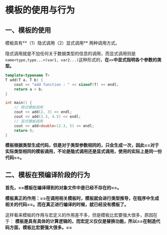 # 模板的使用与行为

## 一、模板的使用

模板具有**（1）隐式调用（2）显式调用** 两种调用方式。

隐式调用就是不加任何关于数据类型的信息的调用，而显式调用则是`name<type,type...>(var1, var2...)`这种形式的，**在`<>`中显式指明各个参数的类型。**

``` c++
template<typename T>
T add(T a, T b) {
    cout << "add function : " << sizeof(T) << endl; 
    return a + b;
}

int main() {
    // 隐式模板调用
    cout << add(2, 3) << endl;
    cout << add(2.3, 4.5) << endl;
    // 显式模板调用
    cout << add<double>(2.3, 5) << endl;
    return 0;
}
```

**模板根据类型生成代码，但是对于类型参数相同的，只会生成一次，因此==对于实际类型相同的模板调用，不论是隐式调用还是显式调用，使用的实际上是同一份代码==。**



## 二、模板在预编译阶段的行为

**首先，==模板在编译得到的对象文件中是已经不存在的==。**

**模板真正的作用：==在调用相关模板时，模板就会进行类型推导，在程序中生成相关的代码==。而在真正进行编译的时候，就已经没有模板了。**

这样看来模板的作用与宏定义的作用差不多，但是模板比宏要强大很多，原因在于：
**模板是具有具体的计算逻辑的，而宏定义仅仅是替换功能，所以==在制造代码方面，模板比宏要强大很多。==**
